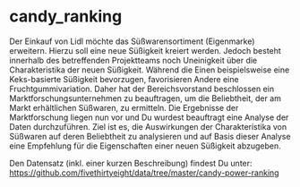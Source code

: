 # candy_ranking

Der Einkauf von Lidl möchte das Süßwarensortiment (Eigenmarke) erweitern. Hierzu soll eine neue Süßigkeit kreiert werden. Jedoch besteht innerhalb des betreffenden Projektteams noch Uneinigkeit über die Charakteristika der neuen Süßigkeit. Während die Einen beispielsweise eine Keks-basierte Süßigkeit bevorzugen, favorisieren Andere eine Fruchtgummivariation. Daher hat der Bereichsvorstand beschlossen ein Marktforschungsunternehmen zu beauftragen, um die Beliebtheit, der am Markt erhältlichen Süßwaren, zu ermitteln. Die Ergebnisse der Marktforschung liegen nun vor und Du wurdest beauftragt eine Analyse der Daten durchzuführen. Ziel ist es, die Auswirkungen der Charakteristika von Süßwaren auf deren Beliebtheit zu analysieren und auf Basis dieser Analyse eine Empfehlung für die Eigenschaften einer neuen Süßigkeit abzugeben.

Den Datensatz (inkl. einer kurzen Beschreibung) findest Du unter:
https://github.com/fivethirtyeight/data/tree/master/candy-power-ranking